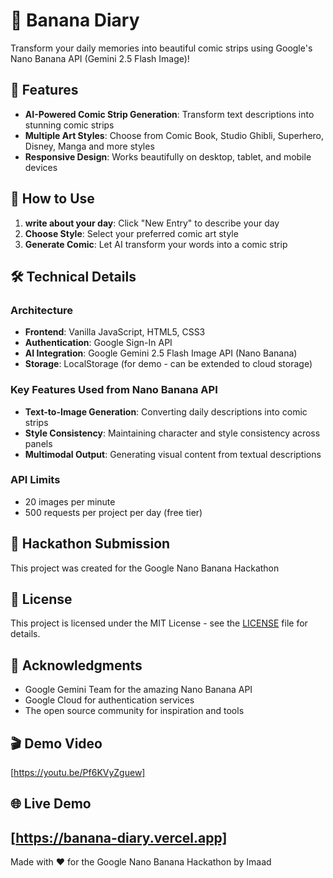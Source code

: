 # 🍌 Banana Diary

Transform your daily memories into beautiful comic strips using Google's Nano Banana API (Gemini 2.5 Flash Image)!

## 🎯 Features

- **AI-Powered Comic Strip Generation**: Transform text descriptions into stunning comic strips
- **Multiple Art Styles**: Choose from Comic Book, Studio Ghibli, Superhero, Disney, Manga and more styles
- **Responsive Design**: Works beautifully on desktop, tablet, and mobile devices


## 🎨 How to Use

1. **write about your day**: Click "New Entry" to describe your day
2. **Choose Style**: Select your preferred comic art style
3. **Generate Comic**: Let AI transform your words into a comic strip

## 🛠️ Technical Details

### Architecture
- **Frontend**: Vanilla JavaScript, HTML5, CSS3
- **Authentication**: Google Sign-In API
- **AI Integration**: Google Gemini 2.5 Flash Image API (Nano Banana)
- **Storage**: LocalStorage (for demo - can be extended to cloud storage)

### Key Features Used from Nano Banana API
- **Text-to-Image Generation**: Converting daily descriptions into comic strips
- **Style Consistency**: Maintaining character and style consistency across panels
- **Multimodal Output**: Generating visual content from textual descriptions

### API Limits
- 20 images per minute
- 500 requests per project per day (free tier)

## 🎯 Hackathon Submission

This project was created for the Google Nano Banana Hackathon

## 📄 License

This project is licensed under the MIT License - see the [LICENSE](LICENSE) file for details.

## 🙏 Acknowledgments

- Google Gemini Team for the amazing Nano Banana API
- Google Cloud for authentication services
- The open source community for inspiration and tools

## 🎬 Demo Video

[https://youtu.be/Pf6KVyZguew]

## 🌐 Live Demo

[https://banana-diary.vercel.app]
---

Made with ❤️ for the Google Nano Banana Hackathon by Imaad
